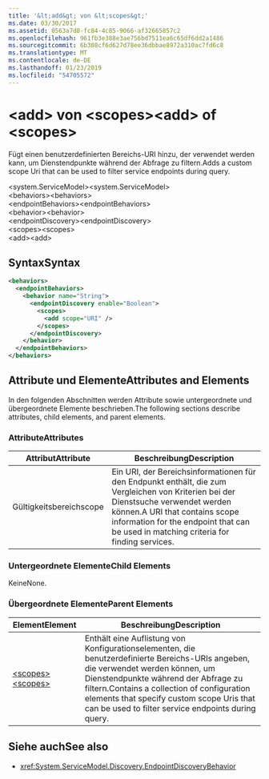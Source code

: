 ```yaml
---
title: '&lt;add&gt; von &lt;scopes&gt;'
ms.date: 03/30/2017
ms.assetid: 0563a7d8-fc84-4c85-9066-af32665857c2
ms.openlocfilehash: 961fb3e388e3ae756bd7511ea6c65df6dd2a1486
ms.sourcegitcommit: 6b308cf6d627d78ee36dbbae8972a310ac7fd6c8
ms.translationtype: MT
ms.contentlocale: de-DE
ms.lasthandoff: 01/23/2019
ms.locfileid: "54705572"
---
```

# <a name="ltaddgt-of-ltscopesgt"></a><span data-ttu-id="d2ea8-102">&lt;add&gt; von &lt;scopes&gt;</span><span class="sxs-lookup"><span data-stu-id="d2ea8-102">&lt;add&gt; of &lt;scopes&gt;</span></span>
<span data-ttu-id="d2ea8-103">Fügt einen benutzerdefinierten Bereichs-URI hinzu, der verwendet werden kann, um Dienstendpunkte während der Abfrage zu filtern.</span><span class="sxs-lookup"><span data-stu-id="d2ea8-103">Adds a custom scope Uri that can be used to filter service endpoints during query.</span></span>  
  
<span data-ttu-id="d2ea8-104">\<system.ServiceModel></span><span class="sxs-lookup"><span data-stu-id="d2ea8-104">\<system.ServiceModel></span></span>  
<span data-ttu-id="d2ea8-105">\<behaviors></span><span class="sxs-lookup"><span data-stu-id="d2ea8-105">\<behaviors></span></span>  
<span data-ttu-id="d2ea8-106">\<endpointBehaviors></span><span class="sxs-lookup"><span data-stu-id="d2ea8-106">\<endpointBehaviors></span></span>  
<span data-ttu-id="d2ea8-107">\<behavior></span><span class="sxs-lookup"><span data-stu-id="d2ea8-107">\<behavior></span></span>  
<span data-ttu-id="d2ea8-108">\<endpointDiscovery></span><span class="sxs-lookup"><span data-stu-id="d2ea8-108">\<endpointDiscovery></span></span>  
<span data-ttu-id="d2ea8-109">\<scopes></span><span class="sxs-lookup"><span data-stu-id="d2ea8-109">\<scopes></span></span>  
<span data-ttu-id="d2ea8-110">\<add></span><span class="sxs-lookup"><span data-stu-id="d2ea8-110">\<add></span></span>  
  
## <a name="syntax"></a><span data-ttu-id="d2ea8-111">Syntax</span><span class="sxs-lookup"><span data-stu-id="d2ea8-111">Syntax</span></span>  
  
```xml  
<behaviors>
  <endpointBehaviors>
    <behavior name="String">
      <endpointDiscovery enable="Boolean">
        <scopes>
          <add scope="URI" />
        </scopes>
      </endpointDiscovery>
    </behavior>
  </endpointBehaviors>
</behaviors>
```  
  
## <a name="attributes-and-elements"></a><span data-ttu-id="d2ea8-112">Attribute und Elemente</span><span class="sxs-lookup"><span data-stu-id="d2ea8-112">Attributes and Elements</span></span>  
 <span data-ttu-id="d2ea8-113">In den folgenden Abschnitten werden Attribute sowie untergeordnete und übergeordnete Elemente beschrieben.</span><span class="sxs-lookup"><span data-stu-id="d2ea8-113">The following sections describe attributes, child elements, and parent elements.</span></span>  
  
### <a name="attributes"></a><span data-ttu-id="d2ea8-114">Attribute</span><span class="sxs-lookup"><span data-stu-id="d2ea8-114">Attributes</span></span>  
  
|<span data-ttu-id="d2ea8-115">Attribut</span><span class="sxs-lookup"><span data-stu-id="d2ea8-115">Attribute</span></span>|<span data-ttu-id="d2ea8-116">Beschreibung</span><span class="sxs-lookup"><span data-stu-id="d2ea8-116">Description</span></span>|  
|---------------|-----------------|  
|<span data-ttu-id="d2ea8-117">Gültigkeitsbereich</span><span class="sxs-lookup"><span data-stu-id="d2ea8-117">scope</span></span>|<span data-ttu-id="d2ea8-118">Ein URI, der Bereichsinformationen für den Endpunkt enthält, die zum Vergleichen von Kriterien bei der Dienstsuche verwendet werden können.</span><span class="sxs-lookup"><span data-stu-id="d2ea8-118">A URI that contains scope information for the endpoint that can be used in matching criteria for finding services.</span></span>|  
  
### <a name="child-elements"></a><span data-ttu-id="d2ea8-119">Untergeordnete Elemente</span><span class="sxs-lookup"><span data-stu-id="d2ea8-119">Child Elements</span></span>  
 <span data-ttu-id="d2ea8-120">Keine</span><span class="sxs-lookup"><span data-stu-id="d2ea8-120">None.</span></span>  
  
### <a name="parent-elements"></a><span data-ttu-id="d2ea8-121">Übergeordnete Elemente</span><span class="sxs-lookup"><span data-stu-id="d2ea8-121">Parent Elements</span></span>  
  
|<span data-ttu-id="d2ea8-122">Element</span><span class="sxs-lookup"><span data-stu-id="d2ea8-122">Element</span></span>|<span data-ttu-id="d2ea8-123">Beschreibung</span><span class="sxs-lookup"><span data-stu-id="d2ea8-123">Description</span></span>|  
|-------------|-----------------|  
|[<span data-ttu-id="d2ea8-124">\<scopes></span><span class="sxs-lookup"><span data-stu-id="d2ea8-124">\<scopes></span></span>](../../../../../docs/framework/configure-apps/file-schema/wcf/scopes.md)|<span data-ttu-id="d2ea8-125">Enthält eine Auflistung von Konfigurationselementen, die benutzerdefinierte Bereichs-URIs angeben, die verwendet werden können, um Dienstendpunkte während der Abfrage zu filtern.</span><span class="sxs-lookup"><span data-stu-id="d2ea8-125">Contains a collection of configuration elements that specify custom scope Uris that can be used to filter service endpoints during query.</span></span>|  
  
## <a name="see-also"></a><span data-ttu-id="d2ea8-126">Siehe auch</span><span class="sxs-lookup"><span data-stu-id="d2ea8-126">See also</span></span>
- <xref:System.ServiceModel.Discovery.EndpointDiscoveryBehavior>

